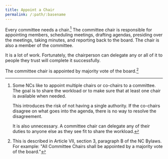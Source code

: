 ```yaml
---
title: Appoint a Chair
permalink: /:path/:basename
---
```


Every committee needs a chair.[^cochairs]
The committee chair is responsible
for appointing members,
scheduling meetings,
drafting agendas,
presiding over the meetings,
taking minutes,
and reporting back to the board.
The chair is also
a member
of the committee.

It is a lot of work.
Fortunately,
the chairperson can delegate
any or all of it
to people
they trust
will complete it successfully.

The committee chair is appointed
by majority vote
of the board.[^majorityvote]

[^cochairs]:
    Some NCs like
    to appoint
    multiple chairs or co-chairs
    to a committee.
    The goal is
    to share the workload
    or to make sure that
    at least one chair
    is available
    when needed.

    This introduces the risk
    of not having
    a single authority.
    If the co-chairs disagree
    on what goes
    into the agenda,
    there is no way
    to resolve the disagreement.

    It is also unnecessary.
    A committee chair can delegate
    any of their duties
    to anyone else
    as they see fit
    to share the workload.

[^majorityvote]:
    This is described
    in Article VII, section 3, paragraph B
    of the NC Bylaws.
    For example:
    "All Committee Chairs shall
    be appointed
    by a majority vote
    of the board."

